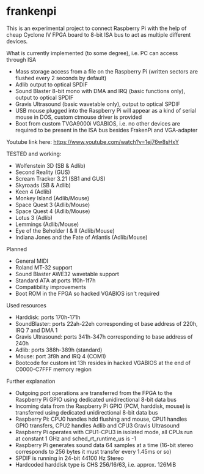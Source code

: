 # frankenpi

This is an experimental project to connect Raspberry Pi with the help of cheap Cyclone IV FPGA board to 8-bit ISA bus to act as multiple different devices.

What is currently implemented (to some degree), i.e. PC can access through ISA
- Mass storage access from a file on the Raspberry Pi (written sectors are flushed every 2 seconds by default)
- Adlib output to optical SPDIF
- Sound Blaster 8-bit mono with DMA and IRQ (basic functions only), output to optical SPDIF
- Gravis Ultrasound (basic wavetable only), output to optical SPDIF
- USB mouse plugged into the Raspberry Pi will appear as a kind of serial mouse in DOS, custom ctmouse driver is provided
- Boot from custom TVGA9000i VGABIOS, i.e. no other devices are required to be present in the ISA bus besides FrakenPi and VGA-adapter

Youtube link here: https://www.youtube.com/watch?v=1ej76w8sHxY

TESTED and working:
- Wolfenstein 3D (SB & Adlib)
- Second Reality (GUS)
- Scream Tracker 3.21 (SB1 and GUS)
- Skyroads (SB & Adlib)
- Keen 4 (Adlib)
- Monkey Island (Adlib/Mouse)
- Space Quest 3 (Adlib/Mouse)
- Space Quest 4 (Adlib/Mouse)
- Lotus 3 (Adlib)
- Lemmings (Adlib/Mouse)
- Eye of the Beholder I & II (Adlib/Mouse)
- Indiana Jones and the Fate of Atlantis (Adlib/Mouse)

Planned
- General MIDI
- Roland MT-32 support
- Sound Blaster AWE32 wavetable support
- Standard ATA at ports 1f0h-1f7h
- Compatibility improvements
- Boot ROM in the FPGA so hacked VGABIOS isn't required

Used resources
- Harddisk: ports 170h-171h
- SoundBlaster: ports 22ah-22eh corresponding ot base address of 220h, IRQ 7 and DMA 1
- Gravis Ultrasound: ports 341h-347h corresponding to base address of 240h
- Adlib: ports 388h-389h (standard)
- Mouse: port 3f8h and IRQ 4 (COM1)
- Bootcode for custom int 13h resides in hacked VGABIOS at the end of C0000-C7FFF memory region

Further explanation
- Outgoing port operations are transferred from the FPGA to the Raspberry Pi GPIO using dedicated unidirectional 8-bit data bus
- Incoming data from the Raspberry Pi GPIO (PCM, harddisk, mouse) is transferred using dedicated unidirectional 8-bit data bus
- Raspberry Pi: CPU0 handles hdd flushing and mouse, CPU1 handles GPIO transfers, CPU2 handles Adlib and CPU3 Gravis Ultrasound
- Raspberry Pi operates with CPU1-CPU3 in isolated mode, all CPUs run at constant 1 GHz and sched_rt_runtime_us is -1
- Raspberry Pi generates sound data 64 samples at a time (16-bit stereo corresponds to 256 bytes it must transfer every 1.45ms or so)
- SPDIF is running in 24-bit 44100 Hz Stereo
- Hardcoded harddisk type is CHS 256/16/63, i.e. approx. 126MiB
